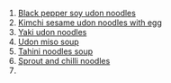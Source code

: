 1) [Black pepper soy udon noodles](https://pinchofyum.com/black-pepper-stir-fried-udon)
2) [Kimchi sesame udon noodles with egg](https://www.bbcgoodfood.com/recipes/kimchi-sesame-udon-noodles)
3) [Yaki udon noodles](https://www.bbc.co.uk/food/recipes/yaki_udon_00603)
4) [Udon miso soup](https://www.mob.co.uk/recipes/speedy-udon-miso-noodle-soup)
5) [Tahini noodles soup](https://www.mob.co.uk/recipes/5-ingredient-chilli-tahini-noodles)
6) [Sprout and chilli noodles](https://www.mob.co.uk/recipes/sprout-and-chilli-peanut-noodles)
7) 